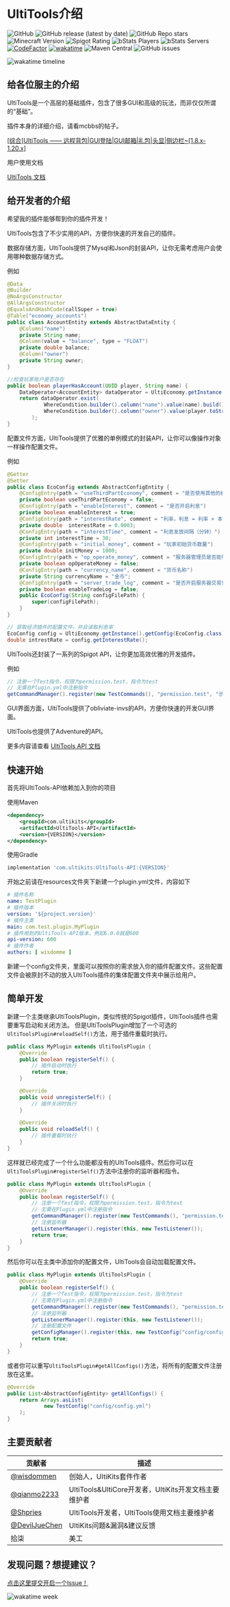 # UltiTools介绍
![GitHub](https://img.shields.io/github/license/UltiKits/UltiTools-Reborn)
![GitHub release (latest by date)](https://img.shields.io/github/v/release/UltiKits/UltiTools-Reborn)
![GitHub Repo stars](https://img.shields.io/github/stars/wisdommen/UltiTools)
![Minecraft Version](https://img.shields.io/badge/Minecraft-1.8--1.20-blue)
![Spigot Rating](https://img.shields.io/spiget/rating/85214?label=SpigotMC)
![bStats Players](https://img.shields.io/bstats/players/8652)
![bStats Servers](https://img.shields.io/bstats/servers/8652)
[![CodeFactor](https://www.codefactor.io/repository/github/ultikits/ultitools-reborn/badge/main)](https://www.codefactor.io/repository/github/ultikits/ultitools-reborn/overview/main)
[![wakatime](https://wakatime.com/badge/user/d4b748db-828d-4641-b87e-85def2b4fc94/project/2ed8f867-16e0-4fd6-a5af-b18d50e59469.svg)](https://wakatime.com/badge/user/d4b748db-828d-4641-b87e-85def2b4fc94/project/2ed8f867-16e0-4fd6-a5af-b18d50e59469)
![Maven Central](https://img.shields.io/maven-central/v/com.ultikits/UltiTools-API)
![GitHub issues](https://img.shields.io/github/issues/wisdommen/UltiTools)

![wakatime timeline](https://wakatime.com/share/@wisdomme/0a9b3a30-f210-4be9-91f2-1b2e94ff403b.svg)


## 给各位服主的介绍

UltiTools是一个高层的基础插件，包含了很多GUI和高级的玩法，而非仅仅所谓的“基础”。

插件本身的详细介绍，请看mcbbs的帖子。

[\[综合\]UltiTools —— 远程背包\|GUI登陆\|GUI邮箱\|礼包\|头显\|侧边栏~\[1.8.x-1.20.x\]](https://www.mcbbs.net/thread-1062730-1-1.html)

用户使用文档

[UltiTools 文档](https://doc.ultitools.ultikits.com/)

## 给开发者的介绍

希望我的插件能够帮到你的插件开发！

UltiTools包含了不少实用的API，方便你快速的开发自己的插件。

数据存储方面，UltiTools提供了Mysql和Json的封装API，让你无需考虑用户会使用哪种数据存储方式。

例如
```java
@Data
@Builder
@NoArgsConstructor
@AllArgsConstructor
@EqualsAndHashCode(callSuper = true)
@Table("economy_accounts")
public class AccountEntity extends AbstractDataEntity {
    @Column("name")
    private String name;
    @Column(value = "balance", type = "FLOAT")
    private double balance;
    @Column("owner")
    private String owner;
}
```

```java
//检查玩家账户是否存在
public boolean playerHasAccount(UUID player, String name) {
    DataOperator<AccountEntity> dataOperator = UltiEconomy.getInstance().getDataOperator(AccountEntity.class);
    return dataOperator.exist(
            WhereCondition.builder().column("name").value(name).build(),
            WhereCondition.builder().column("owner").value(player.toString()).build()
        );
}
```

配置文件方面，UltiTools提供了优雅的单例模式的封装API，让你可以像操作对象一样操作配置文件。

例如
```java
@Getter
@Setter
public class EcoConfig extends AbstractConfigEntity {
    @ConfigEntry(path = "useThirdPartEconomy", comment = "是否使用其他的经济插件作为基础（即仅使用本插件的银行功能）")
    private boolean useThirdPartEconomy = false;
    @ConfigEntry(path = "enableInterest", comment = "是否开启利息")
    private boolean enableInterest = true;
    @ConfigEntry(path = "interestRate", comment = "利率，利息 = 利率 × 本金")
    private double  interestRate = 0.0003;
    @ConfigEntry(path = "interestTime", comment = "利息发放间隔（分钟）")
    private int interestTime = 30;
    @ConfigEntry(path = "initial_money", comment = "玩家初始货币数量")
    private double initMoney = 1000;
    @ConfigEntry(path = "op_operate_money", comment = "服务器管理员是否能够增减玩家货币")
    private boolean opOperateMoney = false;
    @ConfigEntry(path = "currency_name", comment = "货币名称")
    private String currencyName = "金币";
    @ConfigEntry(path = "server_trade_log", comment = "是否开启服务器交易记录")
    private boolean enableTradeLog = false;
    public EcoConfig(String configFilePath) {
        super(configFilePath);
    }
}
```
```java
// 获取经济插件的配置文件，并且读取利息率
EcoConfig config = UltiEconomy.getInstance().getConfig(EcoConfig.class);
double intrestRate = config.getInterestRate();
```

UltiTools还封装了一系列的Spigot API，让你更加高效优雅的开发插件。

例如
```java
// 注册一个Test指令，权限为permission.test，指令为test
// 无需在Plugin.yml中注册指令
getCommandManager().register(new TestCommands(), "permission.test", "示例功能", "test");
```

GUI界面方面，UltiTools提供了obliviate-invs的API，方便你快速的开发GUI界面。

UltiTools也提供了Adventure的API。

更多内容请查看 [UltiTools API 文档](https://doc.dev.ultikits.com/)

## 快速开始

首先将UltiTools-API依赖加入到你的项目

使用Maven

```xml
<dependency>
    <groupId>com.ultikits</groupId>
    <artifactId>UltiTools-API</artifactId>
    <version>{VERSION}</version>
</dependency>
```

使用Gradle

```groovy
implementation 'com.ultikits:UltiTools-API:{VERSION}'
```

开始之前请在resources文件夹下新建一个plugin.yml文件，内容如下

```yaml
# 插件名称
name: TestPlugin
# 插件版本
version: '${project.version}'
# 插件主类
main: com.test.plugin.MyPlugin
# 插件用到的UltiTools-API版本，例如6.0.0就是600
api-version: 600
# 插件作者
authors: [ wisdomme ]
```
新建一个config文件夹，里面可以按照你的需求放入你的插件配置文件。这些配置文件会被原封不动的放入UltiTools插件的集体配置文件夹中展示给用户。

## 简单开发

新建一个主类继承UltiToolsPlugin，类似传统的Spigot插件，UltiTools插件也需要重写启动和关闭方法。
但是UltiToolsPlugin增加了一个可选的```UltiToolsPlugin#reloadSelf()```方法，用于插件重载时执行。

```java
public class MyPlugin extends UltiToolsPlugin {
    @Override
    public boolean registerSelf() {
        // 插件启动时执行
        return true;
    }

    @Override
    public void unregisterSelf() {
        // 插件关闭时执行
    }
    
    @Override
    public void reloadSelf() {
        // 插件重载时执行
    }
}
```
这样就已经完成了一个什么功能都没有的UltiTools插件。然后你可以在```UltiToolsPlugin#registerSelf()```方法中注册你的监听器和指令。

```java
public class MyPlugin extends UltiToolsPlugin {
    @Override
    public boolean registerSelf() {
        // 注册一个Test指令，权限为permission.test，指令为test
        // 无需在Plugin.yml中注册指令
        getCommandManager().register(new TestCommands(), "permission.test", "示例功能", "test");
        // 注册监听器
        getListenerManager().register(this, new TestListener());
        return true;
    }
}
```
然后你可以在主类中添加你的配置文件，UltiTools会自动加载配置文件。

```java
public class MyPlugin extends UltiToolsPlugin {
    @Override
    public boolean registerSelf() {
        // 注册一个Test指令，权限为permission.test，指令为test
        // 无需在Plugin.yml中注册指令
        getCommandManager().register(new TestCommands(), "permission.test", "示例功能", "test");
        // 注册监听器
        getListenerManager().register(this, new TestListener());
        // 注册配置文件
        getConfigManager().register(this, new TestConfig("config/config.yml"));
        return true;
    }
}
```
或者你可以重写```UltiToolsPlugin#getAllConfigs()```方法，将所有的配置文件注册放在这里。

```java
@Override
public List<AbstractConfigEntity> getAllConfigs() {
    return Arrays.asList(
            new TestConfig("config/config.yml")
    );
}
```
## 主要贡献者
| 贡献者         | 描述                                    |
|---------------|-----------------------------------------|
| [@wisdommen](https://github.com/wisdommen)       | 创始人，UltiKits套件作者                            |
| [@qianmo2233](https://github.com/qianmo2233)     | UltiTools&UltiCore开发者，UltiKits开发文档主要维护者 |
| [@Shpries](https://github.com/Shpries)           | UltiTools开发者，UltiTools使用文档主要维护者         |
| [@DevilJueChen](https://github.com/DevilJueChen) | UltiKits问题&漏洞&建议反馈                          |
| 拾柒          | 美工                                               |
## 发现问题？想提建议？
[点击这里提交开启一个Issue！](https://github.com/wisdommen/UltiTools/issues/new/choose)


![wakatime week](https://wakatime.com/share/@wisdomme/bf0d9440-52ee-41b6-9df9-03fae3ae86dc.svg)

